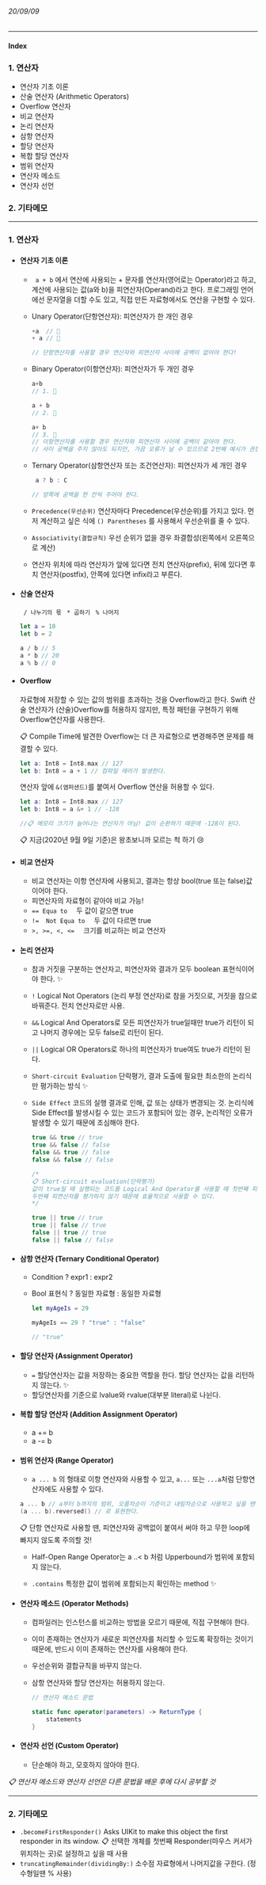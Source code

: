 ###### 20/09/09

------



#### Index

### **1. 연산자**

-  연산자 기초 이론
- 산술 연산자 (Arithmetic Operators)
- Overflow 연산자
- 비교 연산자
- 논리 연산자
- 삼항 연산자
- 할당 연산자
- 복합 할당 연산자
- 범위 연산자
- 연산자 메소드
- 연산자 선언



### **2. 기타메모**



------



### 1. 연산자

- #### 연산자 기초 이론

  - ` a + b` 에서 연산에 사용되는 + 문자를 연산자(영어로는 Operator)라고 하고, 계산에 사용되는 값(a와 b)을 피연산자(Operand)라고 한다. 프로그래밍 언어에선 문자열을 더할 수도 있고, 직접 만든 자료형에서도 연산을 구현할 수 있다.

  

  - Unary Operator(단항연산자): 피연산자가 한 개인 경우

    ```swift
    +a  // 🙆
    + a // 🙅
    
    // 단항연산자를 사용할 경우 연산자와 피연산자 사이에 공백이 없어야 한다!
    ```

  

  - Binary Operator(이항연산자): 피연산자가 두 개인 경우

    ```swift
    a+b
    // 1. 🤷
    
    a + b
    // 2. 🙆
    
    a+ b
    // 3. 🙅
    // 이항연산자를 사용할 경우 연산자와 피연산자 사이에 공백이 같아야 한다.
    // 사이 공백을 주지 않아도 되지만, 가끔 오류가 날 수 있으므로 2번째 예시가 권장!
    ```
  

  - Ternary Operator(삼항연산자 또는 조건연산자): 피연산자가 세 개인 경우
  
    ```swift
     a ? b : C
    
    // 양쪽에 공백을 한 칸씩 주어야 한다.
    ```
  
    
  
  - `Precedence(우선순위)`    연산자마다 Precedence(우선순위)를 가지고 있다. 먼저 계산하고 싶은 식에 `() Parentheses` 를 사용해서 우선순위를 줄 수 있다.
  
  
  
  - `Associativity(결합규칙)`    우선 순위가 없을 경우 좌결합성(왼쪽에서 오른쪽으로 계산)
  
  
  
  - 연산자 위치에 따라 연산자가 앞에 있다면 전치 연산자(prefix), 뒤에 있다면 후치 연산자(postfix), 안쪽에 있다면 infix라고 부른다.



- #### 산술 연산자  

  ` / 나누기의 몫` 	` * 곱하기` 	` % 나머지`

  ```swift
  let a = 10
  let b = 2
  
  a / b // 5
  a * b // 20
  a % b // 0
  ```




- #### Overflow

  자료형에 저장할 수 있는 값의 범위를 초과하는 것을 Overflow라고 한다. Swift 산술 연산자가 (산술)Overflow를 허용하지 않지만, 특정 패턴을 구현하기 위해 Overflow연산자를 사용한다.

  📋 Compile Time에 발견한 Overflow는 더 큰 자료형으로 변경해주면 문제를 해결할 수 있다.

  ```swift
  let a: Int8 = Int8.max // 127
  let b: Int8 = a + 1 // 컴파일 에러가 발생한다. 
  ```

  연산자 앞에 `&(앰퍼샌드)`를 붙여서 Overflow 연산을 허용할 수 있다.	

  ```swift
  let a: Int8 = Int8.max // 127
  let b: Int8 = a &+ 1 // -128
  
  //📋 메모리 크기가 늘어나는 연산자가 아님! 값이 순환하기 때문에 -128이 된다.
  ```

  📋 지금(2020년 9월 9일 기준)은 왕초보니까 모르는 척 하기 😢



- #### 비교 연산자

  - 비교 연산자는 이항 연산자에 사용되고, 결과는 항상 bool(true 또는 false)값이어야 한다.
  - 피연산자의 자료형이 같아야 비교 가능!
  - `== Equa to  `                두 값이 같으면 true
  - `!=  Not Equa to  `      두 값이 다르면 true
  - `>, >=, <, <=  `            크기를 비교하는 비교 연산자 




- #### 논리 연산자

  - 참과 거짓을 구분하는 연산자고, 피연산자와 결과가 모두 boolean 표현식이어야 한다. ✨

  - `!`       Logical Not Operators (논리 부정 연산자)로 참을 거짓으로, 거짓을 참으로 바꿔준다. 전치 연산자로만 사용.

  - `&&`     Logical And Operators로 모든 피연산자가 true일때만 true가 리턴이 되고 나머지 경우에는 모두 false로
             리턴이 된다.
     
  - `||`     Logical OR Operators로 하나의 피연산자가 true여도 true가 리턴이 된다.

  - `Short-circuit Evaluation`  단락평가, 결과 도출에 필요한 최소한의 논리식만 평가하는 방식 ✨
  
  - `Side Effect`     코드의 실행 결과로 인해, 값 또는 상태가 변경되는 것.
                              논리식에 Side Effect를 발생시킬 수 있는 코드가 포함되어 있는 경우,
                                 논리적인 오류가 발생할 수 있기 때문에 조심해야 한다.
     
     ```swift
     true && true // true
     true && false // false
     false && true // false
     false && false // false
     
     /*
     📋 Short-circuit evaluation(단락평가)
     값이 true일 때 실행되는 코드를 Logical And Operator를 사용할 때 첫번째 피연산자가 false라면,
     두번째 피연산자를 평가하지 않기 때문에 효율적으로 사용할 수 있다.
     */
     
     true || true // true
     true || false // true
     false || true // true
     false || false // false
     ```




- #### 삼항 연산자 (Ternary Conditional Operator)

  - Condition ? expr1 : expr2 

  - Bool 표현식 ? 동일한 자료형 : 동일한 자료형

    ```swift
    let myAgeIs = 29
    
    myAgeIs == 29 ? "true" : "false"
    
    // "true"
    ```



- #### 할당 연산자 (Assignment Operator)

  -  `=` 할당연산자는 값을 저장하는 중요한 역할을 한다. 할당 연산자는 값을 리턴하지 않는다. ✨
  - 할당연산자를 기준으로 lvalue와 rvalue(대부분 literal)로 나뉜다.




- ####  복합 할당 연산자 (Addition Assignment Operator)

  - a += b
  - a -= b




- #### 범위 연산자 (Range Operator)

  -  `a ... b` 의 형태로 이항 연산자와 사용할 수 있고,
     `a...`  또는  `...a`처럼 단항연산자에도 사용할 수 있다.
  
  
    ```swift
    a ... b // a부터 b까지의 범위, 오름차순이 기준이고 내림차순으로 사용하고 싶을 땐
    (a ... b).reversed() // 로 표현한다.
    ```
  
  📋 단항 연산자로 사용할 땐, 피연산자와 공백없이 붙여서 써야 하고 무한 loop에 빠지지 않도록 주의할 것!
  
    - Half-Open Range Operator는  a ..< b 처럼 Upperbound가 범위에 포함되지 않는다.
  
    - `.contains` 특정한 값이 범위에 포함되는지 확인하는 method ✨
  
  
  
- #### 연산자 메소드 (Operator Methods)

  - 컴파일러는 인스턴스를 비교하는 방법을 모르기 때문에, 직접 구현해야 한다.

  - 이미 존재하는 연산자가 새로운 피연산자를 처리할 수 있도록 확장하는 것이기 때문에, 반드시 이미 존재하는 연산자를 사용해야 한다.

  - 우선순위와 결합규칙을 바꾸지 않는다.

  - 삼항 연산자와 할당 연산자는 허용하지 않는다.

    ```swift
    // 연산자 메소드 문법
    
    static func operator(parameters) -> ReturnType {
    	statements
    }
    ```



- #### 연산자 선언 (Custom Operator)

  -  단순해야 하고, 모호하지 않아야 한다.



 *📋 연산자 메소드와 연산자 선언은 다른 문법을 배운 후에 다시 공부할 것*



------



### 2. 기타메모

- `.becomeFirstResponder()` Asks UIKit to make this object the first responder in its window.
  📋  선택한 개체를 첫번째 Responder(마우스 커서가 위치하는 곳)로 설정하고 싶을 때 사용
- `truncatingRemainder(dividingBy:)` 소수점 자료형에서 나머지값을 구한다. (정수형일땐 % 사용)

